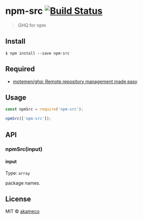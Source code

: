 # npm-src [![Build Status](https://travis-ci.org/akameco/npm-src.svg?branch=master)](https://travis-ci.org/akameco/npm-src)

> GHQ for npm


## Install

```
$ npm install --save npm-src
```

## Required

- [motemen/ghq: Remote repository management made easy](https://github.com/motemen/ghq)

## Usage

```js
const npmSrc = require('npm-src');

npmSrc(['npm-src']);
```


## API

### npmSrc(input)

#### input

Type: `array`

package names.

## License

MIT © [akameco](http://akameco.github.io)
